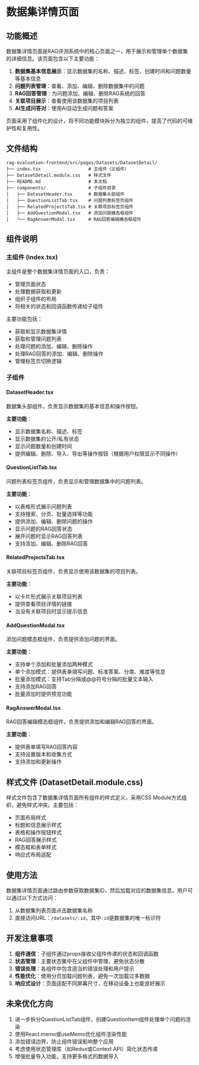 # 数据集详情页面

## 功能概述

数据集详情页面是RAG评测系统中的核心页面之一，用于展示和管理单个数据集的详细信息。该页面包含以下主要功能：

1. **数据集基本信息展示**：显示数据集的名称、描述、标签、创建时间和问题数量等基本信息
2. **问题列表管理**：查看、添加、编辑、删除数据集中的问题
3. **RAG回答管理**：为问题添加、编辑、删除RAG系统的回答
4. **关联项目展示**：查看使用该数据集的项目列表
5. **AI生成问答对**：使用AI自动生成问题和答案

页面采用了组件化的设计，将不同功能模块拆分为独立的组件，提高了代码的可维护性和复用性。

## 文件结构

```
rag-evaluation-frontend/src/pages/Datasets/DatasetDetail/
├── index.tsx                  # 主组件（父组件）
├── DatasetDetail.module.css   # 样式文件
├── README.md                  # 本文档
├── components/                # 子组件目录
│   ├── DatasetHeader.tsx      # 数据集头部组件
│   ├── QuestionListTab.tsx    # 问题列表标签页组件
│   ├── RelatedProjectsTab.tsx # 关联项目标签页组件
│   ├── AddQuestionModal.tsx   # 添加问题模态框组件
│   └── RagAnswerModal.tsx     # RAG回答编辑模态框组件
```

## 组件说明

### 主组件 (index.tsx)

主组件是整个数据集详情页面的入口，负责：
- 管理页面状态
- 处理数据获取和更新
- 组织子组件的布局
- 将相关的状态和回调函数传递给子组件

主要功能包括：
- 获取和显示数据集详情
- 获取和管理问题列表
- 处理问题的添加、编辑、删除操作
- 处理RAG回答的添加、编辑、删除操作
- 管理标签页切换逻辑

### 子组件

#### DatasetHeader.tsx

数据集头部组件，负责显示数据集的基本信息和操作按钮。

**主要功能**：
- 显示数据集名称、描述、标签
- 显示数据集的公开/私有状态
- 显示问题数量和创建时间
- 提供编辑、删除、导入、导出等操作按钮（根据用户权限显示不同操作）

#### QuestionListTab.tsx

问题列表标签页组件，负责显示和管理数据集中的问题列表。

**主要功能**：
- 以表格形式展示问题列表
- 支持搜索、分页、批量选择等功能
- 提供添加、编辑、删除问题的操作
- 显示问题的RAG回答状态
- 展开问题时显示RAG回答列表
- 支持添加、编辑、删除RAG回答

#### RelatedProjectsTab.tsx

关联项目标签页组件，负责显示使用该数据集的项目列表。

**主要功能**：
- 以卡片形式展示关联项目列表
- 提供查看项目详情的链接
- 当没有关联项目时显示提示信息

#### AddQuestionModal.tsx

添加问题模态框组件，负责提供添加问题的界面。

**主要功能**：
- 支持单个添加和批量添加两种模式
- 单个添加模式：提供表单填写问题、标准答案、分类、难度等信息
- 批量添加模式：支持Tab分隔或@@符号分隔的批量文本输入
- 支持添加RAG回答
- 批量添加时提供预览功能

#### RagAnswerModal.tsx

RAG回答编辑模态框组件，负责提供添加和编辑RAG回答的界面。

**主要功能**：
- 提供表单填写RAG回答内容
- 支持设置版本和收集方式
- 支持添加和更新操作

## 样式文件 (DatasetDetail.module.css)

样式文件包含了数据集详情页面所有组件的样式定义，采用CSS Module方式组织，避免样式冲突。主要包括：

- 页面布局样式
- 标题和信息展示样式
- 表格和操作按钮样式
- RAG回答展示样式
- 模态框和表单样式
- 响应式布局适配

## 使用方法

数据集详情页面通过路由参数获取数据集ID，然后加载对应的数据集信息。用户可以通过以下方式访问：

1. 从数据集列表页面点击数据集名称
2. 直接访问URL：`/datasets/:id`，其中`:id`是数据集的唯一标识符

## 开发注意事项

1. **组件通信**：子组件通过props接收父组件传递的状态和回调函数
2. **状态管理**：主要状态集中在父组件中管理，避免状态分散
3. **错误处理**：各组件中包含适当的错误处理和用户提示
4. **性能优化**：使用分页加载问题列表，避免一次加载过多数据
5. **响应式设计**：页面适配不同屏幕尺寸，在移动设备上也能良好展示

## 未来优化方向

1. 进一步拆分QuestionListTab组件，创建QuestionItem组件处理单个问题的渲染
2. 使用React.memo或useMemo优化组件渲染性能
3. 添加错误边界，防止组件错误影响整个应用
4. 考虑使用状态管理库（如Redux或Context API）简化状态传递
5. 增强批量导入功能，支持更多格式的数据导入

